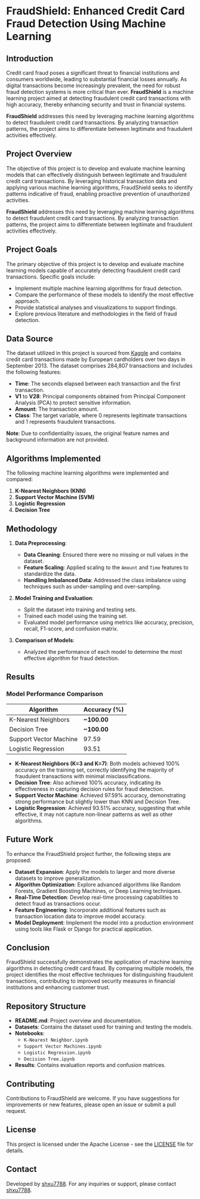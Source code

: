 # FraudShield: Enhanced Credit Card Fraud Detection Using Machine Learning

## Introduction

Credit card fraud poses a significant threat to financial institutions and consumers worldwide, leading to substantial financial losses annually. As digital transactions become increasingly prevalent, the need for robust fraud detection systems is more critical than ever. **FraudShield** is a machine learning project aimed at detecting fraudulent credit card transactions with high accuracy, thereby enhancing security and trust in financial systems.

**FraudShield** addresses this need by leveraging machine learning algorithms to detect fraudulent credit card transactions. By analyzing transaction patterns, the project aims to differentiate between legitimate and fraudulent activities effectively.

## Project Overview

The objective of this project is to develop and evaluate machine learning models that can effectively distinguish between legitimate and fraudulent credit card transactions. By leveraging historical transaction data and applying various machine learning algorithms, FraudShield seeks to identify patterns indicative of fraud, enabling proactive prevention of unauthorized activities.

**FraudShield** addresses this need by leveraging machine learning algorithms to detect fraudulent credit card transactions. By analyzing transaction patterns, the project aims to differentiate between legitimate and fraudulent activities effectively.

## Project Goals

The primary objective of this project is to develop and evaluate machine learning models capable of accurately detecting fraudulent credit card transactions. Specific goals include:

- Implement multiple machine learning algorithms for fraud detection.
- Compare the performance of these models to identify the most effective approach.
- Provide statistical analyses and visualizations to support findings.
- Explore previous literature and methodologies in the field of fraud detection.

## Data Source

The dataset utilized in this project is sourced from [Kaggle](https://www.kaggle.com/datasets/mlg-ulb/creditcardfraud) and contains credit card transactions made by European cardholders over two days in September 2013. The dataset comprises 284,807 transactions and includes the following features:

- **Time**: The seconds elapsed between each transaction and the first transaction.
- **V1** to **V28**: Principal components obtained from Principal Component Analysis (PCA) to protect sensitive information.
- **Amount**: The transaction amount.
- **Class**: The target variable, where 0 represents legitimate transactions and 1 represents fraudulent transactions.

**Note**: Due to confidentiality issues, the original feature names and background information are not provided.

## Algorithms Implemented

The following machine learning algorithms were implemented and compared:

1. **K-Nearest Neighbors (KNN)**
2. **Support Vector Machine (SVM)**
3. **Logistic Regression**
4. **Decision Tree**

## Methodology

1. **Data Preprocessing**:
   - **Data Cleaning**: Ensured there were no missing or null values in the dataset.
   - **Feature Scaling**: Applied scaling to the `Amount` and `Time` features to standardize the data.
   - **Handling Imbalanced Data**: Addressed the class imbalance using techniques such as under-sampling and over-sampling.

2. **Model Training and Evaluation**:
   - Split the dataset into training and testing sets.
   - Trained each model using the training set.
   - Evaluated model performance using metrics like accuracy, precision, recall, F1-score, and confusion matrix.

3. **Comparison of Models**:
   - Analyzed the performance of each model to determine the most effective algorithm for fraud detection.

## Results

### Model Performance Comparison

| Algorithm             | Accuracy (%) |
|-----------------------|--------------|
| K-Nearest Neighbors   | **~100.00**   |
| Decision Tree         | **~100.00**   |
| Support Vector Machine| 97.59        |
| Logistic Regression   | 93.51        |

- **K-Nearest Neighbors (K=3 and K=7)**: Both models achieved 100% accuracy on the training set, correctly identifying the majority of fraudulent transactions with minimal misclassifications.
- **Decision Tree**: Also achieved 100% accuracy, indicating its effectiveness in capturing decision rules for fraud detection.
- **Support Vector Machine**: Achieved 97.59% accuracy, demonstrating strong performance but slightly lower than KNN and Decision Tree.
- **Logistic Regression**: Achieved 93.51% accuracy, suggesting that while effective, it may not capture non-linear patterns as well as other algorithms.

## Future Work

To enhance the FraudShield project further, the following steps are proposed:

- **Dataset Expansion**: Apply the models to larger and more diverse datasets to improve generalization.
- **Algorithm Optimization**: Explore advanced algorithms like Random Forests, Gradient Boosting Machines, or Deep Learning techniques.
- **Real-Time Detection**: Develop real-time processing capabilities to detect fraud as transactions occur.
- **Feature Engineering**: Incorporate additional features such as transaction location data to improve model accuracy.
- **Model Deployment**: Implement the model into a production environment using tools like Flask or Django for practical application.

## Conclusion

FraudShield successfully demonstrates the application of machine learning algorithms in detecting credit card fraud. By comparing multiple models, the project identifies the most effective techniques for distinguishing fraudulent transactions, contributing to improved security measures in financial institutions and enhancing customer trust.

## Repository Structure

- **README.md**: Project overview and documentation.
- **Datasets**: Contains the dataset used for training and testing the models.
- **Notebooks**:
  - `K-Nearest Neighbor.ipynb`
  - `Support Vector Machines.ipynb`
  - `Logistic Regression.ipynb`
  - `Decision Tree.ipynb`
- **Results**: Contains evaluation reports and confusion matrices.

## Contributing

Contributions to FraudShield are welcome. If you have suggestions for improvements or new features, please open an issue or submit a pull request.

## License

This project is licensed under the Apache License - see the [LICENSE](LICENSE) file for details.

## Contact

Developed by [shxu7788](https://github.com/shxu7788). For any inquiries or support, please contact [shxu7788](https://github.com/shxu7788).
